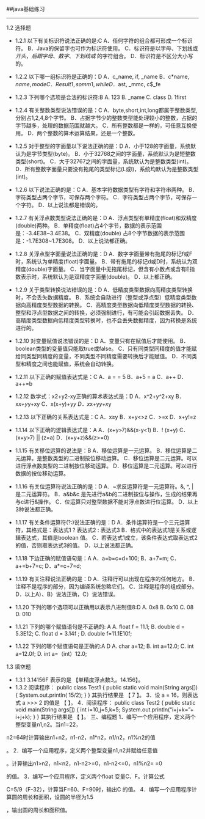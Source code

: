 ##java基础练习
***
1.2 选择题
+ 1.2.1 以下有关标识符说法正确的是:C
    A．任何字符的组合都可形成一个标识符。
    B．Java的保留字也可作为标识符使用。
    C．标识符是以字母、下划线或$开头，后跟字母、数字、下划线或$ 的字符组合。
    D．标识符是不区分大小写的。

+ 1.2.2 以下哪一组标识符是正确的：D
    A．c_name,  if,  _name
    B．c*name,  $name,  mode
    C．Result1,  somm1,  while
    D．$ast,  _mmc,  c$_fe

+ 1.2.3 下列哪个选项是合法的标识符:B
	A.  123    B. _name    C.  class   D.  1first

+ 1.2.4 有关整数类型说法错误的是：C
    A．byte,short,int,long都属于整数类型,分别占1,2,4,8个字节。
    B．占据字节少的整数类型能处理较小的整数，占据的字节越多，处理的数据范围就越大。
    C．所有整数都是一样的，可任意互换使用。
    D．两个整数的算术运算结果，还是一个整数。

+ 1.2.5 对于整型的字面量以下说法正确的是：D
    A．小于128的字面量，系统默认为是字节类型(byte)。
	B．小于32768之间的字面量，系统默认为是短整数类型(short)。
    C．大于32767之间的字面量，系统默认为是整数类型(int)。
    D．所有整数字面量只要没有拖尾的类型标记(L或l)，系统均默认为是整数类型(int)。

+ 1.2.6 以下说法正确的是：C
    A．基本字符数据类型有字符和字符串两种。
    B．字符类型占两个字节，可保存两个字符。
    C．字符类型占两个字节，可保存一个字符。
    D．以上说法都是错误的。

+ 1.2.7 有关浮点数类型说法正确的是：D
    A．浮点类型有单精度(float)和双精度(double)两种。
    B．单精度(float)占4个字节，数据的表示范围是：-3.4E38~3.4E38。
    C．双精度(double) 占8个字节数据的表示范围是：-1.7E308~1.7E308。
    D．以上说法都正确。

+ 1.2.8 关浮点型字面量说法正确的是：D
    A．数字字面量带有拖尾的标记f或F时，系统认为单精度(float)字面量。
    B．带有拖尾的标记d或D时，系统认为双精度(double)字面量。
    C．当字面量中无拖尾标记，但含有小数点或含有E指数表示时，系统默认为是双精度字面量(double)。
    D．以上都正确。

+ 1.2.9 关于类型转换说法错误的是：D
    A．低精度类型数据向高精度类型转换时，不会丢失数据精度。
    B．系统会自动进行（整型或浮点型）低精度类型数据向高精度类型数据的转换。
    C．高精度类型数据向低精度类型数据的转换、整型和浮点型数据之间的转换，必须强制进行，有可能会引起数据丢失。
    D．高精度类型数据向低精度类型转换时，也不会丢失数据精度，因为转换是系统进行的。

+ 1.2.10 对变量赋值说法错误的是：D
    A．变量只有在赋值后才能使用。
    B．boolean类型的变量值只能取true或false。
    C．只有同类型同精度的值才能赋给同类型同精度的变量，不同类型不同精度需要转换后才能赋值。
    D．不同类型和精度之间也能赋值，系统会自动转换。

+ 1.2.11 以下正确的赋值表达式是：C
    A．a = = 5
    B．a+5 = a
    C．a++
    D．a++=b

+ 1.2.12 数学式：x2+y2-xy正确的算术表达式是：D
    A．x^2+y^2+xy
    B．x*x+y*y+xy
    C．x(x+y)+y*y
    D．x*x+y*y+x*y

+ 1.2.13 以下正确的关系表达式是：C
    A．x≥y
    B．x+y<>z
    C．>=x
    D．x+y!=z

+ 1.1.14 以下正确的逻辑表达式是：A
    A．(x+y>7)&&(x-y<1)
    B．! (x+y)
    C．(x+y>7) || (z=a)
    D．(x+y+z)&&(z>=0)

+ 1.1.15 有关移位运算的说法是：B
    A．移位运算是一元运算。
    B．移位运算是二元运算。是整数类型的二进制按位移动运算。
    C．移位运算是二元运算。可以进行浮点数类型的二进制按位移动运算。
    D．移位运算是二元运算。可以进行数据的按位移动运算。

+ 1.1.16 有关位运算符说法正确的是：D
    A．~求反运算符是一元运算符。&, ^, | 是二元运算符。
    B．a&b&c 是先进行a&b的二进制按位与操作，生成的结果再与c进行&操作。
    C．位运算只对整型数据不能对浮点数进行位运算。
    D．以上3种说法都正确。

+ 1.1.17 有关条件运算符(?:)说法正确的是：D
    A．条件运算符是一个三元运算符，其格式是：表达式1 ? 表达式2 : 表达式3
    B．格式中的表达式1是关系或逻辑表达式，其值是boolean 值。
    C．若表达式1成立，该条件表达式取表达式2的值，否则取表达式3的值。
    D．以上说法都正确。

+ 1.1.18 下边正确的赋值语句是：A
    A．a=b=c=d+100;
    B．a+7=m;
    C．a+=b+7=c;
    D．a*=c+7=d;

+ 1.1.19 有关注释说法正确的是：D
    A．注释行可以出现在程序的任何地方。
    B．注释不是程序的部分，因为编译系统忽略它们。
    C．注释是程序的组成部分。
    D．以上A）、B）说法正确，C）说法错误。

+ 1.1.20 下列的哪个选项可以正确用以表示八进制值8:D
	A.  0x8           B.  0x10           C.  08        D.  010

+ 1.1.21 下列的哪个赋值语句是不正确的: A
    A.  float f = 11.1;         B.  double d = 5.3E12;
    C.  float d = 3.14f ;        D.  double f=11.1E10f;

+ 1.1.22 下列的哪个赋值语句是正确的:A D
    A.  char a=12;            B.  int a=12.0;
    C.  int a=12.0f;           D.  int a=（int）12.0;

1.3 填空题
+ 1.3.1
	3.14156F 表示的是 【单精度浮点数3,。14.156】。
+ 1.3.2 阅读程序：
      public class Test1
      {
         public static void  main(String args[])
          {
             System.out.println( 15/2);
          }
      }
其执行结果是 【 7 】。
3．设 a = 16，则表达式 a >>> 2 的值是 【   】。
4．阅读程序：
  public class Test2
  {
     public static void  main(String args[])
      {
         int i=10,j=5,k=5;
         System.out.println(“i+j+k=”+ i+j+k);
      }
  }
其执行结果是 【   】。
三、编程题
1．编写一个应用程序，定义两个整型变量n1,n2。当n1=22，

n2=64时计算输出n1+n2，n1-n2，n1*n2，n1/n2，n1%n2的值

。
2．编写一个应用程序，定义两个整型变量n1,n2并赋给任意值

。计算输出n1>n2，n1<n2，n1-n2>=0，n1-n2<=0，n1%n2= =0

的值。
3．编写一个应用程序，定义两个float 变量C、F。计算公式

C=5/9（F-32），计算当F=60、F=90时，输出C 的值。
4．编写一个应用程序计算圆的周长和面积，设圆的半径为1.5

，输出圆的周长和面积值。


